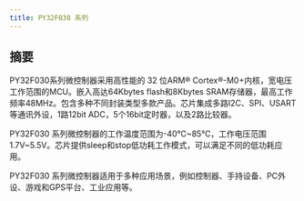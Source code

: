 ```yaml
---
title: PY32F030 系列
---
```


## 摘要

PY32F030系列微控制器采用高性能的 32 位ARM® Cortex®-M0+内核，宽电压工作范围的MCU。嵌入高达64Kbytes flash和8Kbytes SRAM存储器，最高工作频率48MHz。包含多种不同封装类型多款产品。芯片集成多路I2C、SPI、USART等通讯外设，1路12bit ADC，5个16bit定时器，以及2路比较器。

PY32F030 系列微控制器的工作温度范围为-40℃~85℃，工作电压范围 1.7V~5.5V。芯片提供sleep和stop低功耗工作模式，可以满足不同的低功耗应用。

PY32F030 系列微控制器适用于多种应用场景，例如控制器、手持设备、PC外设、游戏和GPS平台、工业应用等。

<!-- @include: ../../data/markdown/PY32F030/zh_CN.md -->
